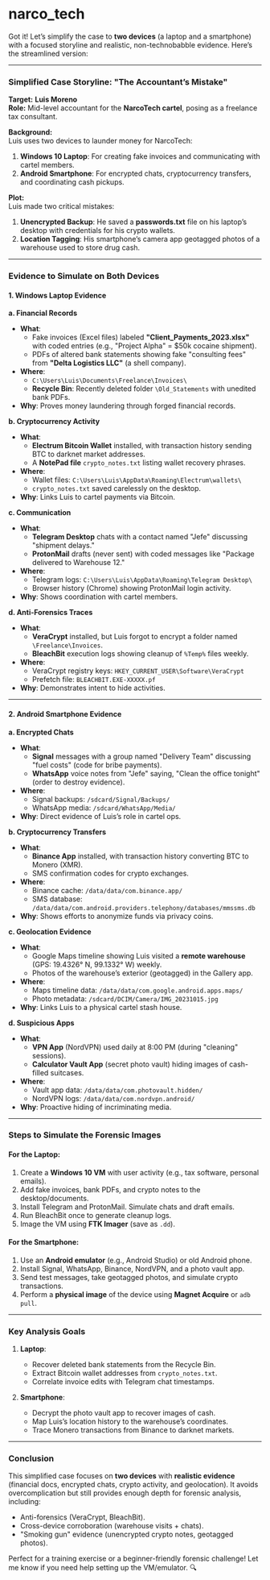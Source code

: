 # narco_tech

Got it! Let’s simplify the case to **two devices** (a laptop and a smartphone) with a focused storyline and realistic, non-technobabble evidence. Here’s the streamlined version:

---

### **Simplified Case Storyline: "The Accountant’s Mistake"**  
**Target:** **Luis Moreno**  
**Role:** Mid-level accountant for the **NarcoTech cartel**, posing as a freelance tax consultant.  

**Background:**  
Luis uses two devices to launder money for NarcoTech:  
1. **Windows 10 Laptop**: For creating fake invoices and communicating with cartel members.  
2. **Android Smartphone**: For encrypted chats, cryptocurrency transfers, and coordinating cash pickups.  

**Plot:**  
Luis made two critical mistakes:  
1. **Unencrypted Backup**: He saved a **passwords.txt** file on his laptop’s desktop with credentials for his crypto wallets.  
2. **Location Tagging**: His smartphone’s camera app geotagged photos of a warehouse used to store drug cash.  

---

### **Evidence to Simulate on Both Devices**  
#### **1. Windows Laptop Evidence**  
**a. Financial Records**  
- **What**:  
  - Fake invoices (Excel files) labeled **"Client_Payments_2023.xlsx"** with coded entries (e.g., "Project Alpha" = $50k cocaine shipment).  
  - PDFs of altered bank statements showing fake "consulting fees" from **"Delta Logistics LLC"** (a shell company).  
- **Where**:  
  - `C:\Users\Luis\Documents\Freelance\Invoices\`  
  - **Recycle Bin**: Recently deleted folder `\Old_Statements` with unedited bank PDFs.  
- **Why**: Proves money laundering through forged financial records.  

**b. Cryptocurrency Activity**  
- **What**:  
  - **Electrum Bitcoin Wallet** installed, with transaction history sending BTC to darknet market addresses.  
  - A **NotePad file** `crypto_notes.txt` listing wallet recovery phrases.  
- **Where**:  
  - Wallet files: `C:\Users\Luis\AppData\Roaming\Electrum\wallets\`  
  - `crypto_notes.txt` saved carelessly on the desktop.  
- **Why**: Links Luis to cartel payments via Bitcoin.  

**c. Communication**  
- **What**:  
  - **Telegram Desktop** chats with a contact named "Jefe" discussing "shipment delays."  
  - **ProtonMail** drafts (never sent) with coded messages like "Package delivered to Warehouse 12."  
- **Where**:  
  - Telegram logs: `C:\Users\Luis\AppData\Roaming\Telegram Desktop\`  
  - Browser history (Chrome) showing ProtonMail login activity.  
- **Why**: Shows coordination with cartel members.  

**d. Anti-Forensics Traces**  
- **What**:  
  - **VeraCrypt** installed, but Luis forgot to encrypt a folder named `\Freelance\Invoices`.  
  - **BleachBit** execution logs showing cleanup of `%Temp%` files weekly.  
- **Where**:  
  - VeraCrypt registry keys: `HKEY_CURRENT_USER\Software\VeraCrypt`  
  - Prefetch file: `BLEACHBIT.EXE-XXXXX.pf`  
- **Why**: Demonstrates intent to hide activities.  

---

#### **2. Android Smartphone Evidence**  
**a. Encrypted Chats**  
- **What**:  
  - **Signal** messages with a group named "Delivery Team" discussing "fuel costs" (code for bribe payments).  
  - **WhatsApp** voice notes from "Jefe" saying, "Clean the office tonight" (order to destroy evidence).  
- **Where**:  
  - Signal backups: `/sdcard/Signal/Backups/`  
  - WhatsApp media: `/sdcard/WhatsApp/Media/`  
- **Why**: Direct evidence of Luis’s role in cartel ops.  

**b. Cryptocurrency Transfers**  
- **What**:  
  - **Binance App** installed, with transaction history converting BTC to Monero (XMR).  
  - SMS confirmation codes for crypto exchanges.  
- **Where**:  
  - Binance cache: `/data/data/com.binance.app/`  
  - SMS database: `/data/data/com.android.providers.telephony/databases/mmssms.db`  
- **Why**: Shows efforts to anonymize funds via privacy coins.  

**c. Geolocation Evidence**  
- **What**:  
  - Google Maps timeline showing Luis visited a **remote warehouse** (GPS: 19.4326° N, 99.1332° W) weekly.  
  - Photos of the warehouse’s exterior (geotagged) in the Gallery app.  
- **Where**:  
  - Maps timeline data: `/data/data/com.google.android.apps.maps/`  
  - Photo metadata: `/sdcard/DCIM/Camera/IMG_20231015.jpg`  
- **Why**: Links Luis to a physical cartel stash house.  

**d. Suspicious Apps**  
- **What**:  
  - **VPN App** (NordVPN) used daily at 8:00 PM (during "cleaning" sessions).  
  - **Calculator Vault App** (secret photo vault) hiding images of cash-filled suitcases.  
- **Where**:  
  - Vault app data: `/data/data/com.photovault.hidden/`  
  - NordVPN logs: `/data/data/com.nordvpn.android/`  
- **Why**: Proactive hiding of incriminating media.  

---

### **Steps to Simulate the Forensic Images**  
#### **For the Laptop**:  
1. Create a **Windows 10 VM** with user activity (e.g., tax software, personal emails).  
2. Add fake invoices, bank PDFs, and crypto notes to the desktop/documents.  
3. Install Telegram and ProtonMail. Simulate chats and draft emails.  
4. Run BleachBit once to generate cleanup logs.  
5. Image the VM using **FTK Imager** (save as `.dd`).  

#### **For the Smartphone**:  
1. Use an **Android emulator** (e.g., Android Studio) or old Android phone.  
2. Install Signal, WhatsApp, Binance, NordVPN, and a photo vault app.  
3. Send test messages, take geotagged photos, and simulate crypto transactions.  
4. Perform a **physical image** of the device using **Magnet Acquire** or `adb pull`.  

---

### **Key Analysis Goals**  
1. **Laptop**:  
   - Recover deleted bank statements from the Recycle Bin.  
   - Extract Bitcoin wallet addresses from `crypto_notes.txt`.  
   - Correlate invoice edits with Telegram chat timestamps.  

2. **Smartphone**:  
   - Decrypt the photo vault app to recover images of cash.  
   - Map Luis’s location history to the warehouse’s coordinates.  
   - Trace Monero transactions from Binance to darknet markets.  

---

### **Conclusion**  
This simplified case focuses on **two devices** with **realistic evidence** (financial docs, encrypted chats, crypto activity, and geolocation). It avoids overcomplication but still provides enough depth for forensic analysis, including:  
- Anti-forensics (VeraCrypt, BleachBit).  
- Cross-device corroboration (warehouse visits + chats).  
- "Smoking gun" evidence (unencrypted crypto notes, geotagged photos).  

Perfect for a training exercise or a beginner-friendly forensic challenge! Let me know if you need help setting up the VM/emulator. 🔍
